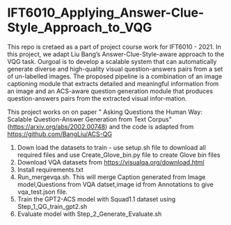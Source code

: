 # IFT6010_Applying_Answer-Clue-Style_Approach_to_VQG
This repo is cretaed as a part of project course work for IFT6010 - 2021.
In this project,  we  adapt  Liu  Bang’s  Answer-Clue-Style-aware approach to the VQG task. Ourgoal is to develop a scalable system that can automatically generate diverse and high-quality visual question-answers pairs from a set of un-labelled  images. The  proposed  pipeline  is  a combination  of  an  image  captioning  module that extracts detailed and meaningful information from an image and an ACS-aware question generation module that produces question-answers pairs from the extracted visual infor-mation. 

This project works on on paper " Asking Questions the Human Way: Scalable Question-Answer Generation from Text Corpus" (https://arxiv.org/abs/2002.00748) and the code is adapted from https://github.com/BangLiu/ACS-QG

1. Down load the datasets to train -  use setup.sh file to download all required files and use Create_Glove_bin.py file to create Glove bin files
2. Download VQA datasets from https://visualqa.org/download.html
3. Install requirements.txt
4. Run_mergevqa.sh. This will merge Caption generated from Image model,Questions from VQA datset,image id from Annotations to give vqa_test.json file.
5. Train the GPT2-ACS model with Squad1.1 dataset using Step_1_QG_train_gpt2.sh 
6. Evaluate model with Step_2_Generate_Evaluate.sh
